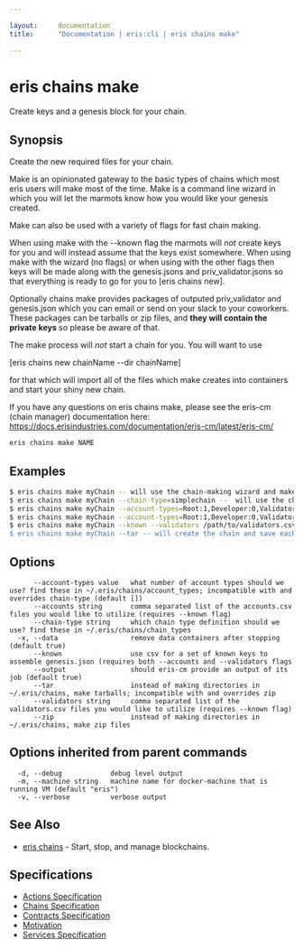 ```yaml
---

layout:     documentation
title:      "Documentation | eris:cli | eris chains make"

---
```


# eris chains make

Create keys and a genesis block for your chain.

## Synopsis

Create the new required files for your chain.

Make is an opinionated gateway to the basic types of chains which most eris users
will make most of the time. Make is a command line wizard in which you will let
the marmots know how you would like your genesis created.

Make can also be used with a variety of flags for fast chain making.

When using make with the --known flag the marmots will *not* create keys for you
and will instead assume that the keys exist somewhere. When using make with the
wizard (no flags) or when using with the other flags then keys will be made along
with the genesis.jsons and priv_validator.jsons so that everything is ready to go
for you to [eris chains new].

Optionally chains make provides packages of outputed priv_validator and genesis.json
which you can email or send on your slack to your coworkers. These packages can
be tarballs or zip files, and **they will contain the private keys** so please
be aware of that.

The make process will *not* start a chain for you. You will want to use

[eris chains new chainName --dir chainName]

for that which will import all of the files which make creates into containers and
start your shiny new chain.

If you have any questions on eris chains make, please see the eris-cm (chain manager)
documentation here:
https://docs.erisindustries.com/documentation/eris-cm/latest/eris-cm/


```bash
eris chains make NAME
```

## Examples

```bash
$ eris chains make myChain -- will use the chain-making wizard and make your chain named myChain (interactive)
$ eris chains make myChain --chain-type=simplechain --  will use the chain type definition files to make your chain named myChain (non-interactive)
$ eris chains make myChain --account-types=Root:1,Developer:0,Validator:0,Participant:1 -- will use the flag to make your chain named myChain (non-interactive)
$ eris chains make myChain --account-types=Root:1,Developer:0,Validator:0,Participant:1 --chain-type=simplechain -- account types trump chain types, this command will use the flags to make the chain (non-interactive)
$ eris chains make myChain --known --validators /path/to/validators.csv --accounts /path/to/accounts.csv -- will use the csv file to make your chain named myChain (non-interactive) (won't make keys)
$ eris chains make myChain --tar -- will create the chain and save each of the "bundles" as tarballs which can be used by colleagues to start their chains

```

## Options

```
      --account-types value   what number of account types should we use? find these in ~/.eris/chains/account_types; incompatible with and overrides chain-type (default [])
      --accounts string       comma separated list of the accounts.csv files you would like to utilize (requires --known flag)
      --chain-type string     which chain type definition should we use? find these in ~/.eris/chains/chain_types
  -x, --data                  remove data containers after stopping (default true)
      --known                 use csv for a set of known keys to assemble genesis.json (requires both --accounts and --validators flags
      --output                should eris-cm provide an output of its job (default true)
      --tar                   instead of making directories in ~/.eris/chains, make tarballs; incompatible with and overrides zip
      --validators string     comma separated list of the validators.csv files you would like to utilize (requires --known flag)
      --zip                   instead of making directories in ~/.eris/chains, make zip files
```

## Options inherited from parent commands

```
  -d, --debug            debug level output
  -m, --machine string   machine name for docker-machine that is running VM (default "eris")
  -v, --verbose          verbose output
```

## See Also

* [eris chains](https://docs.erisindustries.com/documentation/eris-cli/0.11.3/eris_chains/)	 - Start, stop, and manage blockchains.

## Specifications

* [Actions Specification](https://docs.erisindustries.com/documentation/eris-cli/0.11.3/actions_specification/)
* [Chains Specification](https://docs.erisindustries.com/documentation/eris-cli/0.11.3/chains_specification/)
* [Contracts Specification](https://docs.erisindustries.com/documentation/eris-cli/0.11.3/contracts_specification/)
* [Motivation](https://docs.erisindustries.com/documentation/eris-cli/0.11.3/motivation/)
* [Services Specification](https://docs.erisindustries.com/documentation/eris-cli/0.11.3/services_specification/)

